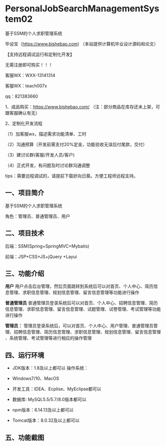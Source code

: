 # PersonalJobSearchManagementSystem02
 基于SSM的个人求职管理系统

毕设宝（https://www.bishebao.com) （本站提供计算机毕业设计源码和论文）

【支持远程调试运行和定制化开发】

无需注册即可购买！！！

客服WX：WXX-13141314

客服WX：teach007x

qq：821383660


1、成品购买：https://www.bishebao.com/ （注：部分商品在库存还未上架，可跟客服确认有无）

2、定制化开发流程

（1）加客服wx，描述需求功能清单、工时

（2）沟通预算（开发前需支付20%定金，功能验收无误后付尾款，交付）

（3）建讨论群(客服/开发人员/客户)

（4）正式开发，有问题及时讨论群沟通调整

tips：需要远程调试的，请提前下载好向日葵。方便工程师远程支持。

<h2>一、项目简介</h2>
基于SSM的个人求职管理系统

角色：管理员、普通管理员、用户
<h2>二、项目技术</h2>
<p class="md-end-block md-p"><span class="md-plain">后端：SSM(Spring+SpringMVC+Mybatis)</span></p>
<p class="md-end-block md-p"><span class="md-plain">前端：JSP+CSS+JS+jQuery </span><span class="md-plain">+Layui</span></p>

<h2>三、功能介绍</h2>
<div class="markdown-heading" dir="auto">

<strong>用户</strong>
用户点击后台管理，然后页面跳转到系统后可以对首页、个人中心、简历信息管理、求职信息管理、规划信息管理、留言信息管理等功能进行操作

<strong>普通管理员</strong>
普通管理员登录系统后可以对首页、个人中心、招聘信息管理、简历信息管理、求职信息管理、留言信息管理、试题管理、试卷管理、考试管理等功能进行操作

<strong>管理员：</strong>
管理员登录系统后，可以对首页、个人中心、用户管理、普通管理员管理、招聘信息管理、简历信息管理、求职信息管理、规划信息管理、留言信息管理 、系统管理、考试管理等进行相应的操作管理

</div>
<h2>四、运行环境</h2>
<ul dir="auto">
 	<li>
<p dir="auto">JDK版本：1.8及以上都可以 操作系统：</p>
</li>
 	<li>
<p dir="auto">Windows7/10、MacOS</p>
</li>
 	<li>
<p dir="auto">开发工具：IDEA、Ecplise、MyEclipse都可以</p>
</li>
 	<li>
<p dir="auto">数据库: MySQL5.5/5.7/8.0版本都可以</p>
</li>
 	<li>
<p dir="auto">npm版本：6.14.13及以上都可以</p>
</li>
 	<li>
<p dir="auto">Tomcat版本：8.0.32及以上都可以</p>
</li>
</ul>
<h2>五、功能截图</h2>
<img class="aligncenter size-full wp-image" src="https://www.bishebao.com/wp-content/uploads/2024/08/基于SSM的个人求职管理系统/result/image_10_2.png" alt="" />
<img class="aligncenter size-full wp-image" src="https://www.bishebao.com/wp-content/uploads/2024/08/基于SSM的个人求职管理系统/result/image_11_3.png" alt="" />
<img class="aligncenter size-full wp-image" src="https://www.bishebao.com/wp-content/uploads/2024/08/基于SSM的个人求职管理系统/result/image_12_4.png" alt="" />
<img class="aligncenter size-full wp-image" src="https://www.bishebao.com/wp-content/uploads/2024/08/基于SSM的个人求职管理系统/result/image_13_5.png" alt="" />
<img class="aligncenter size-full wp-image" src="https://www.bishebao.com/wp-content/uploads/2024/08/基于SSM的个人求职管理系统/result/image_14_6.png" alt="" />
<img class="aligncenter size-full wp-image" src="https://www.bishebao.com/wp-content/uploads/2024/08/基于SSM的个人求职管理系统/result/image_15_7.png" alt="" />
<img class="aligncenter size-full wp-image" src="https://www.bishebao.com/wp-content/uploads/2024/08/基于SSM的个人求职管理系统/result/image_1_1.png" alt="" />
<img class="aligncenter size-full wp-image" src="https://www.bishebao.com/wp-content/uploads/2024/08/基于SSM的个人求职管理系统/result/image_2_8.png" alt="" />
<img class="aligncenter size-full wp-image" src="https://www.bishebao.com/wp-content/uploads/2024/08/基于SSM的个人求职管理系统/result/image_3_9.png" alt="" />
<img class="aligncenter size-full wp-image" src="https://www.bishebao.com/wp-content/uploads/2024/08/基于SSM的个人求职管理系统/result/image_4_10.png" alt="" />
<img class="aligncenter size-full wp-image" src="https://www.bishebao.com/wp-content/uploads/2024/08/基于SSM的个人求职管理系统/result/image_5_11.png" alt="" />
<img class="aligncenter size-full wp-image" src="https://www.bishebao.com/wp-content/uploads/2024/08/基于SSM的个人求职管理系统/result/image_6_12.png" alt="" />
<img class="aligncenter size-full wp-image" src="https://www.bishebao.com/wp-content/uploads/2024/08/基于SSM的个人求职管理系统/result/image_7_13.png" alt="" />
<img class="aligncenter size-full wp-image" src="https://www.bishebao.com/wp-content/uploads/2024/08/基于SSM的个人求职管理系统/result/image_8_14.png" alt="" />
<img class="aligncenter size-full wp-image" src="https://www.bishebao.com/wp-content/uploads/2024/08/基于SSM的个人求职管理系统/result/image_9_15.png" alt="" />